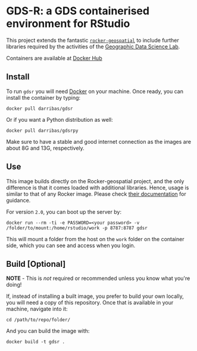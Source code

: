 # GDS-R: a GDS containerised environment for RStudio

This project extends the fantastic [`rocker-geospatial`](https://github.com/rocker-org/geospatial) to include further libraries required by the activities of the [Geographic Data Science Lab](https://www.liverpool.ac.uk/geographic-data-science/).

Containers are available at [Docker Hub](https://hub.docker.com/r/darribas/gdsr)

## Install

To run `gdsr` you will need [Docker](https://docker.com) on your machine. Once
ready, you can install the container by typing:

```shell
docker pull darribas/gdsr
```

Or if you want a Python distribution as well:

```shell
docker pull darribas/gdsrpy
```

Make sure to have a stable and good internet connection as the images are about 8G and 13G, respectively.

## Use

This image builds directly on the Rocker-geospatial project, and the only
difference is that it comes loaded with additional libraries. Hence, usage is
similar to that of any Rocker image. Please check [their documentation](https://www.rocker-project.org/)
for guidance.

For version `2.0`, you can boot up the server by:

```shell
docker run --rm -ti -e PASSWORD=<your password> -v /folder/to/mount:/home/rstudio/work -p 8787:8787 gdsr
```

This will mount a folder from the host on the `work` folder on the container side, which you can see and access when you login.

## Build [Optional]

**NOTE** - This is _not_ required or recommended unless you know what you're
doing!

If, instead of installing a built image, you prefer to build your own locally,
you will need a copy of this repository. Once that is available in your
machine, navigate into it:

```shell
cd /path/to/repo/folder/
```

And you can build the image with:

```shell
docker build -t gdsr .
```

